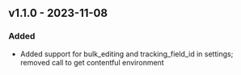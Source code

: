## v1.1.0 - 2023-11-08
### Added
* Added support for bulk_editing and tracking_field_id in settings; removed call to get contentful environment
